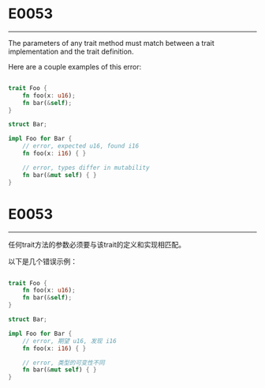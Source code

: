 # E0053

---

The parameters of any trait method must match between a trait implementation and the trait definition.

Here are a couple examples of this error:

```rust

trait Foo {
    fn foo(x: u16);
    fn bar(&self);
}

struct Bar;

impl Foo for Bar {
    // error, expected u16, found i16
    fn foo(x: i16) { }

    // error, types differ in mutability
    fn bar(&mut self) { }
}
```

# E0053

---

任何trait方法的参数必须要与该trait的定义和实现相匹配。

以下是几个错误示例：


```rust

trait Foo {
    fn foo(x: u16);
    fn bar(&self);
}

struct Bar;

impl Foo for Bar {
    // error, 期望 u16, 发现 i16
    fn foo(x: i16) { }

    // error, 类型的可变性不同
    fn bar(&mut self) { }
}
```